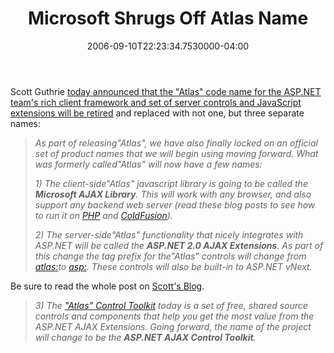 ﻿---
title: Microsoft Shrugs Off Atlas Name
date: "2006-09-10T22:23:34.7530000-04:00"
description: Scott Guthrie [today announced that the " Atlas" code name for the
featuredImage: img/microsoft-shrugs-off-atlas-name-featured.png
---

Scott Guthrie [today announced that the "Atlas" code name for the ASP.NET team's rich client framework and set of server controls and JavaScript extensions will be retired](http://weblogs.asp.net/scottgu/archive/2006/09/11/_2200_Atlas_2200_-1.0-Naming-and-Roadmap.aspx) and replaced with not one, but three separate names:

> *As part of releasing"Atlas", we have also finally locked on an official set of product names that we will begin using moving forward. What was formerly called"Atlas" will now have a few names:*
>
> *1) The client-side"Atlas" javascript library is going to be called the **Microsoft AJAX Library**. This will work with any browser, and also support any backend web server (read these blog posts to see how to run it on [PHP](http://www.shankun.com/Atlas_Php_2.aspx) and [ColdFusion](http://blogs.msdn.com/brada/archive/2006/06/29/649944.aspx)).*
>
> *2) The server-side"Atlas" functionality that nicely integrates with ASP.NET will be called the **ASP.NET 2.0 AJAX Extensions**. As part of this change the tag prefix for the"Atlas" controls will change from <atlas:>to <asp:>. These controls will also be built-in to ASP.NET vNext.*

Be sure to read the whole post on [Scott's Blog](http://weblogs.asp.net/scottgu/archive/2006/09/11/_2200_Atlas_2200_-1.0-Naming-and-Roadmap.aspx).

> *3) The ["Atlas" Control Toolkit](http://atlas.asp.net/default.aspx?tabid=47&subtabid=477) today is a set of free, shared source controls and components that help you get the most value from the ASP.NET AJAX Extensions. Going forward, the name of the project will change to be the **ASP.NET AJAX Control Toolkit**.*

